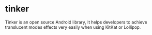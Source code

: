 # tinker
Tinker is an open source Android library, It helps developers to achieve translucent modes effects very easily when using KitKat or Lollipop.
